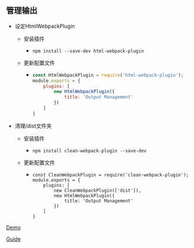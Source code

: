 ## 管理输出

* 设定HtmlWebpackPlugin

  * 安装插件

    * ```shell
      npm install --save-dev html-webpack-plugin
      ```

  * 更新配置文件

    * ```javascript
      const HtmlWebpackPlugin = require('html-webpack-plugin');
      module.exports = {
          plugins: [
              new HtmlWebpackPlugin({
                  title: 'Output Management'
              })
          ]
      }
      ```

* 清理/dist文件夹

  * 安装插件

    * ```shell
      npm install clean-webpack-plugin --save-dev
      ```

  * 更新配置文件

    * ```
      const CleanWebpackPlugin = require('clean-webpack-plugin');
      module.exports = {
          plugins: [
              new CleanWebpackPlugin(['dist']),
              new HtmlWebpackPlugin({
                  title: 'Output Management'
              })
          ]
      }
      ```

[Demo](https://github.com/hewq/Front-end/blob/master/webpack/webpack-demo/dist/index.html)

[Guide](https://www.webpackjs.com/guides/output-management/)

